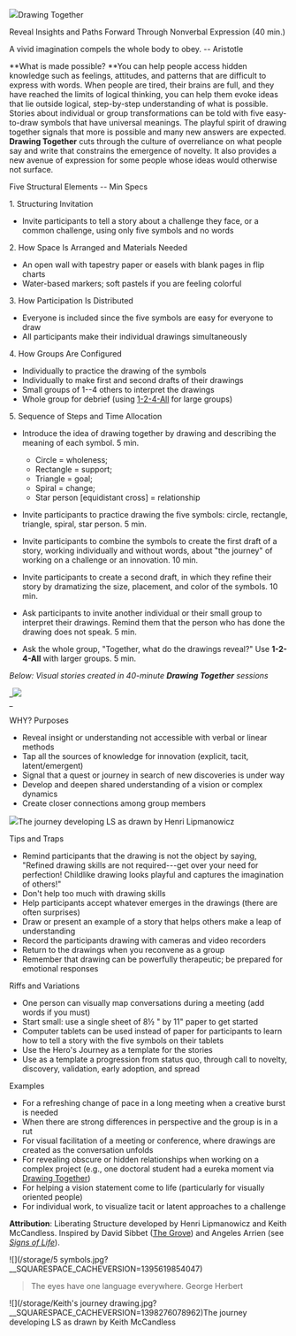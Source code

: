 ![](/storage/icons/20_Drawing-Together.png?__SQUARESPACE_CACHEVERSION=1337874728479)Drawing Together

Reveal Insights and Paths Forward Through Nonverbal Expression (40 min.)

A vivid imagination compels the whole body to obey. -- Aristotle

**What is made possible? **You can help people access hidden knowledge such as feelings, attitudes, and patterns that are difficult to express with words. When people are tired, their brains are full, and they have reached the limits of logical thinking, you can help them evoke ideas that lie outside logical, step-by-step understanding of what is possible. Stories about individual or group transformations can be told with five easy-to-draw symbols that have universal meanings. The playful spirit of drawing together signals that more is possible and many new answers are expected. **Drawing Together** cuts through the culture of overreliance on what people say and write that constrains the emergence of novelty. It also provides a new avenue of expression for some people whose ideas would otherwise not surface.

Five Structural Elements -- Min Specs

1\. Structuring Invitation


* Invite participants to tell a story about a challenge they face, or a common challenge, using only five symbols and no words


2\. How Space Is Arranged and Materials Needed


* An open wall with tapestry paper or easels with blank pages in flip charts
* Water-based markers; soft pastels if you are feeling colorful


3\. How Participation Is Distributed


* Everyone is included since the five symbols are easy for everyone to draw
* All participants make their individual drawings simultaneously


4\. How Groups Are Configured


* Individually to practice the drawing of the symbols
* Individually to make first and second drafts of their drawings
* Small groups of 1--4 others to interpret the drawings
* Whole group for debrief (using [1-2-4-All][0] for large groups)


5\. Sequence of Steps and Time Allocation


* Introduce the idea of drawing together by drawing and describing the meaning of each symbol. 5 min. 

  * Circle = wholeness;
  * Rectangle = support;
  * Triangle = goal;
  * Spiral = change;
  * Star person \[equidistant cross\] = relationship


* Invite participants to practice drawing the five symbols: circle, rectangle, triangle, spiral, star person. 5 min.
* Invite participants to combine the symbols to create the first draft of a story, working individually and without words, about "the journey" of working on a challenge or an innovation. 10 min.
* Invite participants to create a second draft, in which they refine their story by dramatizing the size, placement, and color of the symbols. 10 min.
* Ask participants to invite another individual or their small group to interpret their drawings. Remind them that the person who has done the drawing does not speak. 5 min.
* Ask the whole group, "Together, what do the drawings reveal?" Use **1-2-4-All** with larger groups. 5 min.


_Below: Visual stories created in 40-minute **Drawing Together** sessions_

_![](/storage/Slide18.jpg?__SQUARESPACE_CACHEVERSION=1395619751305)  
_

WHY? Purposes


* Reveal insight or understanding not accessible with verbal or linear methods
* Tap all the sources of knowledge for innovation (explicit, tacit, latent/emergent)
* Signal that a quest or journey in search of new discoveries is under way
* Develop and deepen shared understanding of a vision or complex dynamics
* Create closer connections among group members


![](/storage/Henri's%20journey%20drawing.jpg?__SQUARESPACE_CACHEVERSION=1398275988408)The journey developing LS as drawn by Henri Lipmanowicz

Tips and Traps


* Remind participants that the drawing is not the object by saying, "Refined drawing skills are not required---get over your need for perfection! Childlike drawing looks playful and captures the imagination of others!"
* Don't help too much with drawing skills
* Help participants accept whatever emerges in the drawings (there are often surprises)
* Draw or present an example of a story that helps others make a leap of understanding
* Record the participants drawing with cameras and video recorders
* Return to the drawings when you reconvene as a group
* Remember that drawing can be powerfully therapeutic; be prepared for emotional responses


Riffs and Variations


* One person can visually map conversations during a meeting (add words if you must)
* Start small: use a single sheet of 8½ " by 11" paper to get started
* Computer tablets can be used instead of paper for participants to learn how to tell a story with the five symbols on their tablets
* Use the Hero's Journey as a template for the stories
* Use as a template a progression from status quo, through call to novelty, discovery, validation, early adoption, and spread


Examples


* For a refreshing change of pace in a long meeting when a creative burst is needed
* When there are strong differences in perspective and the group is in a rut
* For visual facilitation of a meeting or conference, where drawings are created as the conversation unfolds
* For revealing obscure or hidden relationships when working on a complex project (e.g., one doctoral student had a eureka moment via [Drawing Together][1])
* For helping a vision statement come to life (particularly for visually oriented people)
* For individual work, to visualize tacit or latent approaches to a challenge


**Attribution**: Liberating Structure developed by Henri Lipmanowicz and Keith McCandless. Inspired by David Sibbet ([The Grove][2]) and Angeles Arrien (see _[Signs of Life][3]_).

![](/storage/5 symbols.jpg?__SQUARESPACE_CACHEVERSION=1395619854047)

> 
> 
> The eyes have one language everywhere.  George Herbert
> 





  
![](/storage/Keith's journey drawing.jpg?__SQUARESPACE_CACHEVERSION=1398276078962)The journey developing LS as drawn by Keith McCandless


[0]: /1-1-2-4-all/
[1]: /20-drawing-together/
[2]: http://www.grove.com/site/index.html
[3]: http://www.angelesarrien.com/index.php/products/